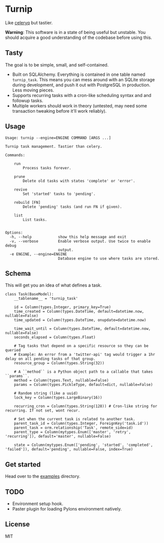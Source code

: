 # Turnip

Like [celeryq](http://celeryq.org/) but tastier.

**Warning**: This software is in a state of being useful but unstable. You should acquire a good understanding of the codebase before using this.

## Tasty

The goal is to be simple, small, and self-contained.

* Built on SQLAlchemy. Everything is contained in one table named ``turnip_task``. This means you can mess around with an SQLite storage during development, and push it out with PostgreSQL in production. Less moving pieces.
* Supports recurring tasks with a cron-like scheduling syntax and and followup tasks.
* Multiple workers should work in theory (untested, may need some transaction tweaking before it'll work reliably).


## Usage

    Usage: turnip --engine=ENGINE COMMAND [ARGS ...]

    Turnip task management. Tastier than celery.

    Commands:

        run
            Process tasks forever.

        prune
            Delete old tasks with states 'complete' or 'error'.

        revive
            Set 'started' tasks to 'pending'.

        rebuild [FN]
            Delete 'pending' tasks (and run FN if given).

        list
            List tasks.


    Options:
      -h, --help            show this help message and exit
      -v, --verbose         Enable verbose output. Use twice to enable debug
                            output.
      -e ENGINE, --engine=ENGINE
                            Database engine to use where tasks are stored.


## Schema

This will get you an idea of what defines a task.

    class Task(BaseModel):
        __tablename__ = 'turnip_task'

        id = Column(types.Integer, primary_key=True)
        time_created = Column(types.DateTime, default=datetime.now, nullable=False)
        time_updated = Column(types.DateTime, onupdate=datetime.now)

        time_wait_until = Column(types.DateTime, default=datetime.now, nullable=False)
        seconds_elapsed = Column(types.Float)

        # Tag tasks that depend on a specific resource so they can be queried 
        # Example: An error from a 'twitter-api' tag would trigger a 1hr delay on all pending tasks of that group.
        resource_group = Column(types.String(32))

        # A ``method`` is a Python object path to a callable that takes ``params``.
        method = Column(types.Text, nullable=False)
        params = Column(types.PickleType, default=dict, nullable=False)

        # Random string (like a uuid)
        lock_key = Column(types.LargeBinary(16))

        recurring_cron = Column(types.String(128)) # Cron-like string for recurring. If not set, wont recur.

        # Set when the current task is related to another task.
        parent_task_id = Column(types.Integer, ForeignKey('task.id'))
        parent_task = orm.relationship('Task', remote_side=id)
        parent_type = Column(mytypes.Enum(['master', 'retry', 'recurring']), default='master', nullable=False)

        state = Column(mytypes.Enum(['pending', 'started', 'completed', 'failed']), default='pending', nullable=False, index=True)


## Get started

Head over to the [examples](https://github.com/shazow/turnip/blob/master/examples) directory.


## TODO

* Environment setup hook.
* Paster plugin for loading Pylons environment natively.


## License

MIT